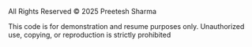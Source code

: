 All Rights Reserved © 2025 Preetesh Sharma

This code is for demonstration and resume purposes only.
Unauthorized use, copying, or reproduction is strictly prohibited